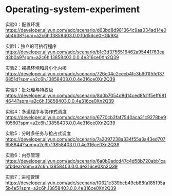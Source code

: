 # Operating-system-experiment
实验0：配置环境
https://developer.aliyun.com/adc/scenario/d63bd8d981364c9aa034ad14e0a04638?spm=a2c6h.13858403.0.0.10d56ce0HGk9Xa

实验1：独立的可执行程序
https://developer.aliyun.com/adc/scenario/b1c3d3756516462a95441763ead3b0a9?spm=a2c6h.13858403.0.0.4e316ce0Xn2Q39

实验2：裸机环境和最小化内核
https://developer.aliyun.com/adc/scenario/726c04c2cecb4fc3b601f5fe1376851d?spm=a2c6h.13858403.0.0.4e316ce0Xn2Q39

实验3：批处理与特权级
https://developer.aliyun.com/adc/scenario/8d0b7054d8d14ced8fd1f5eff6814644?spm=a2c6h.13858403.0.0.4e316ce0Xn2Q39

实验4：多道程序与协作式调度
https://developer.aliyun.com/adc/scenario/6770cb3faf7540aca31c9278be9f0560?spm=a2c6h.13858403.0.0.4e316ce0Xn2Q39

实验5：分时多任务与抢占式调度
https://developer.aliyun.com/adc/scenario/7a2097238a334f55a3a43ed7076b8844?spm=a2c6h.13858403.0.0.4e316ce0Xn2Q39

实验6：内存管理
https://developer.aliyun.com/adc/scenario/6a0b0adcd47c4d58b720abb1cabfbdea?spm=a2c6h.13858403.0.0.4e316ce0Xn2Q39

实验7：进程管理
https://developer.aliyun.com/adc/scenario/f0621c339bcb49cb88fa185195a5b4e5?spm=a2c6h.13858403.0.0.4e316ce0Xn2Q39
